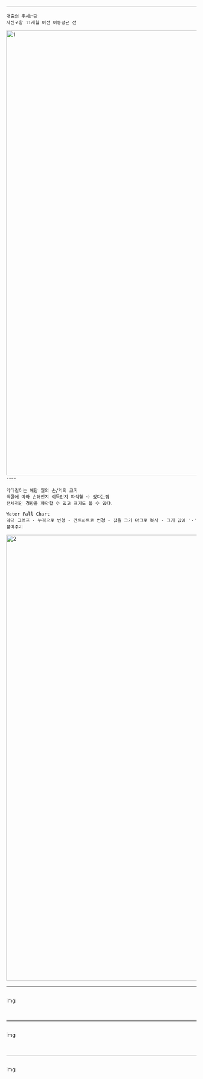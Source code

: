 ----
```
매출의 추세선과
자신포함 11개월 이전 이동평균 선
```
<img width="1177" alt="1" src="https://user-images.githubusercontent.com/34879309/88478843-595c2600-cf86-11ea-9891-0ca5a565009d.PNG">

<br />
----

```
막대길이는 해당 월의 손/익의 크기
색깔에 따라 손해인지 이득인지 파악할 수 있다는점
전체적인 경향을 파악할 수 있고 크기도 볼 수 있다.

Water Fall Chart
막대 그래프 - 누적으로 변경 - 간트차트로 변경 - 값을 크기 마크로 복사 - 크기 값에 '-' 붙여주기
```

<img width="1181" alt="2" src="https://user-images.githubusercontent.com/34879309/88478844-5a8d5300-cf86-11ea-86cd-4207b977727e.PNG">
 
<br />

----
```

```

img

<br/>

----
```

```

img

<br/>

----
```

```

img

<br/>
